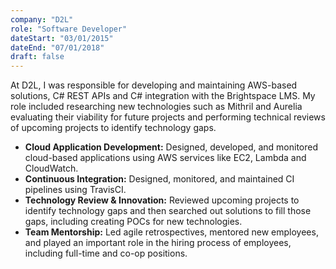 ```yaml
---
company: "D2L"
role: "Software Developer"
dateStart: "03/01/2015"
dateEnd: "07/01/2018"
draft: false
---
```


At D2L, I was responsible for developing and maintaining AWS-based solutions, C# REST APIs and C# integration with the Brightspace LMS. My role included researching new technologies such as Mithril and Aurelia evaluating their viability for future projects and performing technical reviews of upcoming projects to identify technology gaps.

- **Cloud Application Development:** Designed, developed, and monitored cloud-based applications using AWS services like EC2, Lambda and CloudWatch.
- **Continuous Integration:** Designed, monitored, and maintained CI pipelines using TravisCI.
- **Technology Review & Innovation:** Reviewed upcoming projects to identify technology gaps and then searched out solutions to fill those gaps, including creating POCs for new technologies.
- **Team Mentorship:** Led agile retrospectives, mentored new employees, and played an important role in the hiring process of employees, including full-time and co-op positions.
